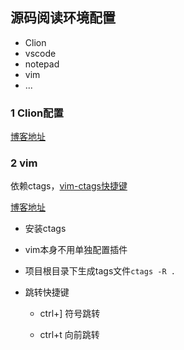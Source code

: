 源码阅读环境配置
---

- Clion
- vscode
- notepad
- vim
- ...

### 1 Clion配置

[博客地址](https://bannirui.github.io/2023/11/02/Clion%E9%85%8D%E7%BD%AEMakefile%E9%A1%B9%E7%9B%AE%E8%B7%B3%E8%BD%AC%E5%8A%9F%E8%83%BD/)

### 2 vim

依赖ctags，[vim-ctags快捷键](https://kulkarniamit.github.io/whatwhyhow/howto/use-vim-ctags.html)

[博客地址](https://bannirui.github.io/2024/01/22/ctags%E5%87%BD%E6%95%B0%E8%B7%B3%E8%BD%AC/)

- 安装ctags

- vim本身不用单独配置插件

- 项目根目录下生成tags文件`ctags -R .`

- 跳转快捷键

  - ctrl+] 符号跳转

  - ctrl+t 向前跳转
